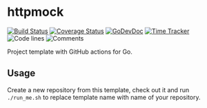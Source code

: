 # httpmock

[![Build Status](https://github.com/bool64/httpmock/workflows/test-unit/badge.svg)](https://github.com/bool64/httpmock/actions?query=branch%3Amaster+workflow%3Atest-unit)
[![Coverage Status](https://codecov.io/gh/bool64/httpmock/branch/master/graph/badge.svg)](https://codecov.io/gh/bool64/httpmock)
[![GoDevDoc](https://img.shields.io/badge/dev-doc-00ADD8?logo=go)](https://pkg.go.dev/github.com/bool64/httpmock)
[![Time Tracker](https://wakatime.com/badge/github/bool64/httpmock.svg)](https://wakatime.com/badge/github/bool64/httpmock)
![Code lines](https://sloc.xyz/github/bool64/httpmock/?category=code)
![Comments](https://sloc.xyz/github/bool64/httpmock/?category=comments)

<!--- TODO Update README.md -->

Project template with GitHub actions for Go.

## Usage

Create a new repository from this template, check out it and run `./run_me.sh` to replace template name with name of
your repository.
